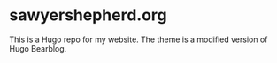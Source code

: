 # sawyershepherd.org

This is a Hugo repo for my website. The theme is a modified
version of Hugo Bearblog.
